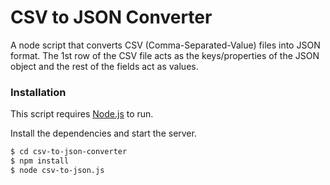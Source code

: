 # CSV to JSON Converter

A node script that converts CSV (Comma-Separated-Value) files into JSON format.
The 1st row of the CSV file acts as the keys/properties of the JSON object and the rest of the fields act as values.

### Installation

This script requires [Node.js](https://nodejs.org/) to run.

Install the dependencies and start the server.

```sh
$ cd csv-to-json-converter
$ npm install
$ node csv-to-json.js
```


